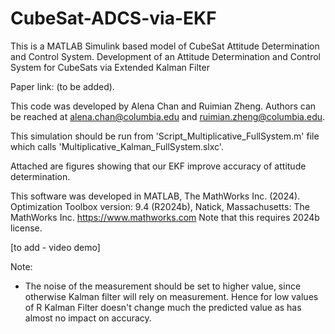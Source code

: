 # CubeSat-ADCS-via-EKF

This is a MATLAB Simulink based model of CubeSat Attitude Determination and Control System.
Development of an Attitude Determination and Control System for CubeSats via Extended Kalman Filter

Paper link: (to be added).

This code was developed by Alena Chan and Ruimian Zheng.
Authors can be reached at alena.chan@columbia.edu and ruimian.zheng@columbia.edu.

This simulation should be run from 'Script_Multiplicative_FullSystem.m' file which calls 'Multiplicative_Kalman_FullSystem.slxc'.

Attached are figures showing that our EKF improve accuracy of attitude determination.

This software was developed in MATLAB, The MathWorks Inc. (2024). Optimization Toolbox version: 9.4 (R2024b), Natick, Massachusetts: The MathWorks Inc. https://www.mathworks.com
Note that this requires 2024b license.

[to add - video demo]

Note:
- The noise of the measurement should be set to higher value, since otherwise Kalman filter will rely on measurement. Hence for low values of R Kalman Filter doesn't change much the predicted value as has almost no impact on accuracy.
